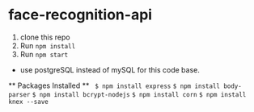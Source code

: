 # face-recognition-api
1. clone this repo
2. Run ```npm install```
3. Run ```npm start```

* use postgreSQL instead of mySQL for this code base.

** Packages Installed **
``` $ npm install express```
 ```$ npm install body-parser```
 ```$ npm install bcrypt-nodejs```
 ```$ npm install corn```
 ```$ npm install knex --save```
 
 


